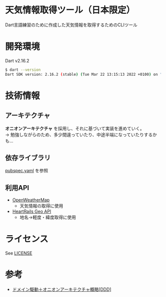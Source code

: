 # 天気情報取得ツール（日本限定）

Dart言語練習のために作成した天気情報を取得するためのCLIツール

# 開発環境

Dart v2.16.2

```sh
$ dart --version
Dart SDK version: 2.16.2 (stable) (Tue Mar 22 13:15:13 2022 +0100) on "macos_x64"
```

# 技術情報

## アーキテクチャ

**オニオンアーキテクチャ** を採用し、それに基づいて実装を進めていく。  
→ 勉強しながらのため、多少間違っていたり、中途半端になっていたりするかも...

## 依存ライブラリ

[pubspec.yaml](./pubspec.yaml) を参照

## 利用API

- [OpenWeatherMap](https://openweathermap.org/)
  - 天気情報の取得に使用
- [HeartRails Geo API](http://geoapi.heartrails.com/)
  - 地名→軽度・緯度取得に使用

# ライセンス

See [LICENSE](./LICENSE)

# 参考

- [ドメイン駆動＋オニオンアーキテクチャ概略[DDD]](https://little-hands.hatenablog.com/entry/2017/10/11/075634)